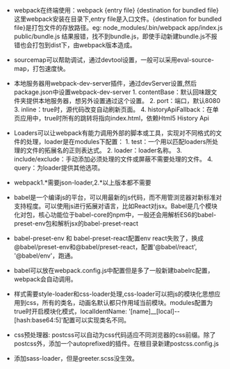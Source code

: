 - webpack在终端使用：webpack {entry file} {destination for bundled file} 这里webpack安装在目录下,entry file是入口文件。{destination for bundled file}是打包文件的存放路径。eg: node_modules/.bin/webpack app/index.js public/bundle.js 结果报错，找不到bundle.js，即使手动新建bundle.js不报错也会打包到dist下，由webpack版本造成。

- sourcemap可以帮助调试，通过devtool设置，一般可以采用eval-source-map，打包速度快。

- 本地服务器用webpack-dev-server插件，通过devServer设置,然后package.json中设置webpack-dev-server
      1. contentBase：默认回味跟文件夹提供本地服务器，想另外设置通过这个设置。
      2. port：端口，默认8080
      3. inline：true时，源代码改变自动刷新页面。
      4. historyApiFallback：在单页应用中，true时所有的跳转将指向index.html，依赖Html5 History Api

- Loaders可以让webpack有能力调用外部的脚本或工具，实现对不同格式的文件的处理，loader是在modules下配置：
      1. test：一个用以匹配loaders所处理的文件的拓展名的正则表达式。
      2. loader：loader名称。
      3. include/exclude：手动添加必须处理的文件或屏蔽不需要处理的文件。
      4. query：为loader提供其他选项。

- webpack1.*需要json-loader,2.*以上版本都不需要

- babel是一个编译js的平台，可以用最新的js代码，而不用管浏览器对新标准对支持程度。可以使用js进行拓展对语言，比如React对jsx。Babel是几个模块化对包，核心功能位于babel-core的npm中，一般还会用解析ES6的babel-preset-env包和解析jsx的babel-preset-react

- babel-preset-env 和 babel-preset-react配置env react失败了，换成@babel/preset-env和@babel/preset-react，配置'@babel/react', '@babel/env'，跑通。

- babel可以放在webpack.config.js中配置但是多了一般新建babelrc配置，webpack会自动调用。

- 样式需要style-loader和css-loader处理,css-loader可以把js的模块化思想应用到css，所有的类名，动画名默认都只作用域当前模块。modules配置为true时开启模块化模式，localIdentName: '[name]__[local]--[hash:base64:5]'配置可以实现类名不同。

- css预处理器: postcss可以自动为css代码适应不同浏览器的css前缀。除了postcss外，添加一个autoprefixed的插件。在根目录新建postcss.config.js

- 添加sass-loader，但是greeter.scss没生效。